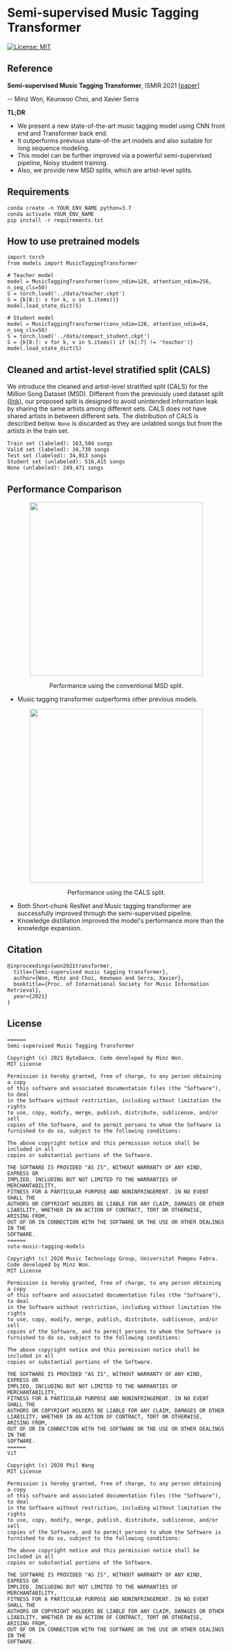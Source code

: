 # Semi-supervised Music Tagging Transformer
[![License: MIT](https://img.shields.io/badge/License-MIT-yellow.svg)](https://opensource.org/licenses/MIT)

## Reference

**Semi-supervised Music Tagging Transformer**, ISMIR 2021 [[paper](https://archives.ismir.net/ismir2021/paper/000096.pdf)]

-- Minz Won, Keunwoo Choi, and Xavier Serra


**TL;DR**

- We present a new state-of-the-art music tagging model using CNN front end and Transformer back end.
- It outperforms previous state-of-the art models and also suitable for long sequence modeling.
- This model can be further improved via a powerful semi-supervised pipeline, Noisy student training.
- Also, we provide new MSD splits, which are artist-level splits.

## Requirements
```
conda create -n YOUR_ENV_NAME python=3.7
conda activate YOUR_ENV_NAME
pip install -r requirements.txt
```

## How to use pretrained models
```
import torch
from models import MusicTaggingTransformer

# Teacher model
model = MusicTaggingTransformer(conv_ndim=128, attention_ndim=256, n_seq_cls=50)
S = torch.load('../data/teacher.ckpt')
S = {k[8:]: v for k, v in S.items()}
model.load_state_dict(S)

# Student model
model = MusicTaggingTransformer(conv_ndim=128, attention_ndim=64, n_seq_cls=50)
S = torch.load('../data/compact_student.ckpt')
S = {k[8:]: v for k, v in S.items() if (k[:7] != 'teacher')}
model.load_state_dict(S)
```

## Cleaned and artist-level stratified split (CALS)
We introduce the cleaned and artist-level stratified split (CALS) for the Million Song Dataset (MSD).
Different from the previously used dataset split ([link](https://github.com/jongpillee/music_dataset_split/tree/master/MSD_split)), our proposed split is designed to avoid unintended information leak by sharing the same artists among different sets. CALS does not have shared artists in between different sets. The distribution of CALS is described below. `None` is discarded as they are unlabled songs but from the artists in the train set.

```
Train set (labeled): 163,504 songs
Valid set (labeled): 34,730 songs
Test set (labeled): 34,913 songs
Student set (unlabeled): 516,415 songs
None (unlabeled): 249,471 songs
```

## Performance Comparison
<p align = "center">
<img src = "https://imgur.com/76StTIR.png" width=400>
</p>
<p align = "center">
Performance using the conventional MSD split. 
</p>

- Music tagging transformer outperforms other previous models.

<p align = "center">
<img src = "https://imgur.com/VSfU7yR.png" width=400>
</p>
<p align = "center">
Performance using the CALS split.
</p>

- Both Short-chunk ResNet and Music tagging transformer are successfully improved through the semi-supervised pipeline.
- Knowledge distillation improved the model's performance more than the knowledge expansion.

## Citation
```
@inproceedings{won2021transformer,
  title={Semi-supervised music tagging transformer},
  author={Won, Minz and Choi, Keunwoo and Serra, Xavier},
  booktitle={Proc. of International Society for Music Information Retrieval},
  year={2021}
}

```

## License
```
======
Semi-supervised Music Tagging Transformer

Copyright (c) 2021 ByteDance. Code developed by Minz Won.
MIT License

Permission is hereby granted, free of charge, to any person obtaining a copy 
of this software and associated documentation files (the "Software"), to deal 
in the Software without restriction, including without limitation the rights 
to use, copy, modify, merge, publish, distribute, sublicense, and/or sell 
copies of the Software, and to permit persons to whom the Software is 
furnished to do so, subject to the following conditions:

The above copyright notice and this permission notice shall be included in all 
copies or substantial portions of the Software.

THE SOFTWARE IS PROVIDED "AS IS", WITHOUT WARRANTY OF ANY KIND, EXPRESS OR 
IMPLIED, INCLUDING BUT NOT LIMITED TO THE WARRANTIES OF MERCHANTABILITY, 
FITNESS FOR A PARTICULAR PURPOSE AND NONINFRINGEMENT. IN NO EVENT SHALL THE 
AUTHORS OR COPYRIGHT HOLDERS BE LIABLE FOR ANY CLAIM, DAMAGES OR OTHER 
LIABILITY, WHETHER IN AN ACTION OF CONTRACT, TORT OR OTHERWISE, ARISING FROM, 
OUT OF OR IN CONNECTION WITH THE SOFTWARE OR THE USE OR OTHER DEALINGS IN THE 
SOFTWARE.
======
sota-music-tagging-models

Copyright (c) 2020 Music Technology Group, Universitat Pompeu Fabra. Code developed by Minz Won.
MIT License

Permission is hereby granted, free of charge, to any person obtaining a copy 
of this software and associated documentation files (the "Software"), to deal 
in the Software without restriction, including without limitation the rights 
to use, copy, modify, merge, publish, distribute, sublicense, and/or sell 
copies of the Software, and to permit persons to whom the Software is 
furnished to do so, subject to the following conditions:

The above copyright notice and this permission notice shall be included in all 
copies or substantial portions of the Software.

THE SOFTWARE IS PROVIDED "AS IS", WITHOUT WARRANTY OF ANY KIND, EXPRESS OR 
IMPLIED, INCLUDING BUT NOT LIMITED TO THE WARRANTIES OF MERCHANTABILITY, 
FITNESS FOR A PARTICULAR PURPOSE AND NONINFRINGEMENT. IN NO EVENT SHALL THE 
AUTHORS OR COPYRIGHT HOLDERS BE LIABLE FOR ANY CLAIM, DAMAGES OR OTHER 
LIABILITY, WHETHER IN AN ACTION OF CONTRACT, TORT OR OTHERWISE, ARISING FROM, 
OUT OF OR IN CONNECTION WITH THE SOFTWARE OR THE USE OR OTHER DEALINGS IN THE 
SOFTWARE.
======
ViT

Copyright (c) 2020 Phil Wang
MIT License

Permission is hereby granted, free of charge, to any person obtaining a copy 
of this software and associated documentation files (the "Software"), to deal 
in the Software without restriction, including without limitation the rights 
to use, copy, modify, merge, publish, distribute, sublicense, and/or sell 
copies of the Software, and to permit persons to whom the Software is 
furnished to do so, subject to the following conditions:

The above copyright notice and this permission notice shall be included in all 
copies or substantial portions of the Software.

THE SOFTWARE IS PROVIDED "AS IS", WITHOUT WARRANTY OF ANY KIND, EXPRESS OR 
IMPLIED, INCLUDING BUT NOT LIMITED TO THE WARRANTIES OF MERCHANTABILITY, 
FITNESS FOR A PARTICULAR PURPOSE AND NONINFRINGEMENT. IN NO EVENT SHALL THE 
AUTHORS OR COPYRIGHT HOLDERS BE LIABLE FOR ANY CLAIM, DAMAGES OR OTHER 
LIABILITY, WHETHER IN AN ACTION OF CONTRACT, TORT OR OTHERWISE, ARISING FROM, 
OUT OF OR IN CONNECTION WITH THE SOFTWARE OR THE USE OR OTHER DEALINGS IN THE 
SOFTWARE.
```